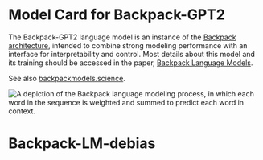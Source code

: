# Model Card for Backpack-GPT2

<!-- Provide a quick summary of what the model is/does. [Optional] -->
The Backpack-GPT2 language model is an instance of the [Backpack architecture](https://arxiv.org/abs/2305.16765), intended to combine strong modeling performance with an interface for interpretability and control.
Most details about this model and its training should be accessed in the paper, [Backpack Language Models](https://arxiv.org/abs/2305.16765).

See also [backpackmodels.science](backpackmodels.science).

![A depiction of the Backpack language modeling process, in which each word in the sequence is weighted and summed to predict each word in context.](http://backpackmodels.science/assets/backpack-process.gif)

# Backpack-LM-debias
